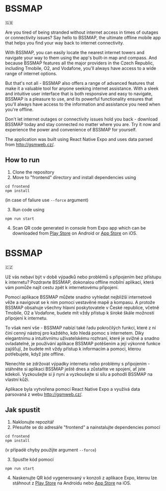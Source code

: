 # BSSMAP 
🇬🇧

Are you tired of being stranded without internet access in times of outages or connectivity issues? Say hello to BSSMAP, the ultimate offline mobile app that helps you find your way back to internet connectivity.

With BSSMAP, you can easily locate the nearest internet towers and navigate your way to them using the app's built-in map and compass. And because BSSMAP features all the major providers in the Czech Republic, including Tmobile, O2, and Vodafone, you'll always have access to a wide range of internet options.

But that's not all - BSSMAP also offers a range of advanced features that make it a valuable tool for anyone seeking internet assistance. With a sleek and intuitive user interface that is both responsive and easy to navigate, BSSMAP is a pleasure to use, and its powerful functionality ensures that you'll always have access to the information and assistance you need when you're offline.

Don't let internet outages or connectivity issues hold you back - download BSSMAP today and stay connected no matter where you are. Try it now and experience the power and convenience of BSSMAP for yourself.

The application was built using React Native Expo and uses data parsed from http://gsmweb.cz/.

## How to run
1. Clone the repository
2. Move to "frontend" directory and install dependencies using
```
cd frontend
npm install
```
(in case of faliure use `--force` argument)

3. Run code using
```
npm run start
```
4. Scan QR code generated in console from Expo app which can be downloaded from [Play Store](https://play.google.com/store/apps/details?id=host.exp.exponent) on Android or [App Store](https://apps.apple.com/app/apple-store/id982107779) on iOS.


# BSSMAP 
🇨🇿

Už vás nebaví být v době výpadků nebo problémů s připojením bez přístupu k internetu? Pozdravte BSSMAP, dokonalou offline mobilní aplikaci, která vám pomůže najít cestu zpět k internetovému připojení.

Pomocí aplikace BSSMAP můžete snadno vyhledat nejbližší internetové věže a navigovat se k nim pomocí vestavěné mapě a kompasu. A protože BSSMAP obsahuje všechny hlavní poskytovatele v České republice, včetně Tmobile, O2 a Vodafone, budete mít vždy přístup k široké škále možností připojení k internetu.

To však není vše - BSSMAP nabízí také řadu pokročilých funkcí, které z ní činí cenný nástroj pro každého, kdo hledá pomoc s internetem. Díky elegantnímu a intuitivnímu uživatelskému rozhraní, které je svižné a snadno ovladatelné, je používání aplikace BSSMAP potěšením a její výkonné funkce zajišťují, že budete mít vždy přístup k informacím a pomoci, kterou potřebujete, když jste offline.

Nenechte se zdržovat výpadky internetu nebo problémy s připojením - stáhněte si aplikaci BSSMAP ještě dnes a zůstaňte ve spojení, ať jste kdekoli. Vyzkoušejte si ji nyní a vyzkoušejte si sílu a pohodlí BSSMAP na vlastní kůži.

Aplikace byla vytvořena pomocí React Native Expo a využívá data parsovaná z webu http://gsmweb.cz/.

## Jak spustit

1. Naklonujte repozitář
2. Přesuňte se do adresáře "frontend" a nainstalujte dependencies pomocí
```
cd frontend
npm install
```
(v případě chyby použijte argument `--force`)

3. Spusťte kód pomocí
```
npm run start
```
4. Naskenujte QR kód vygenerovaný v konzoli z aplikace Expo, kterou lze stáhnout z [Play Store](https://play.google.com/store/apps/details?id=host.exp.exponent) na Androidu nebo [App Store](https://apps.apple.com/app/apple-store/id982107779) na iOS.
